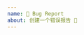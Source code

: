 ```yaml
---
name: 🐛 Bug Report
about: 创建一个错误报告 🤔
---
```


<!--- 请通过 https://nervjs.github.io/taro-ui-issue-helper/ 该网页提交 issue，否则会被关闭--->
